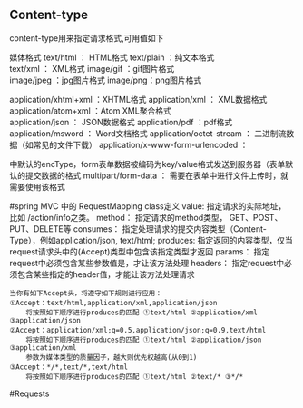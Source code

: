 ## Content-type 
content-type用来指定请求格式,可用值如下

媒体格式
    text/html ： HTML格式
    text/plain ：纯文本格式      
    text/xml ：  XML格式
    image/gif ：gif图片格式    
    image/jpeg ：jpg图片格式 
    image/png：png图片格式

   application/xhtml+xml ：XHTML格式
   application/xml     ： XML数据格式
   application/atom+xml  ：Atom XML聚合格式    
   application/json    ： JSON数据格式
   application/pdf       ：pdf格式  
   application/msword  ： Word文档格式
   application/octet-stream ： 二进制流数据（如常见的文件下载）
   application/x-www-form-urlencoded ： <form encType=””>中默认的encType，form表单数据被编码为key/value格式发送到服务器（表单默认的提交数据的格式
   multipart/form-data ： 需要在表单中进行文件上传时，就需要使用该格式

#spring MVC 中的  RequestMapping class定义
    value:  指定请求的实际地址， 比如 /action/info之类。
    method：  指定请求的method类型， GET、POST、PUT、DELETE等
    consumes： 指定处理请求的提交内容类型（Content-Type），例如application/json, text/html;
    produces:    指定返回的内容类型，仅当request请求头中的(Accept)类型中包含该指定类型才返回
    params： 指定request中必须包含某些参数值是，才让该方法处理
    headers： 指定request中必须包含某些指定的header值，才能让该方法处理请求

    当你有如下Accept头，将遵守如下规则进行应用：
    ①Accept：text/html,application/xml,application/json
        将按照如下顺序进行produces的匹配 ①text/html ②application/xml ③application/json
    ②Accept：application/xml;q=0.5,application/json;q=0.9,text/html
        将按照如下顺序进行produces的匹配 ①text/html ②application/json ③application/xml
        参数为媒体类型的质量因子，越大则优先权越高(从0到1)
    ③Accept：*/*,text/*,text/html
        将按照如下顺序进行produces的匹配 ①text/html ②text/* ③*/*


#Requests 

